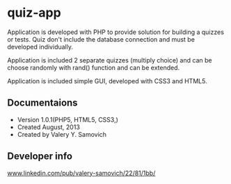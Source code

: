 quiz-app 
====================

Application is developed with PHP to provide solution for building a quizzes or tests. Quiz don't include the database connection and must be developed individually.

Application is included 2 separate quizzes (multiply choice) and can be choose randomly with rand() function and can be extended.

Application is included simple GUI, developed with CSS3 and HTML5.

Documentaions
-------------

 - Version 1.0.1(PHP5, HTML5, CSS3,)
 - Created August, 2013
 - Created by Valery Y. Samovich

Developer info
--------------
www.linkedin.com/pub/valery-samovich/22/81/1bb/


